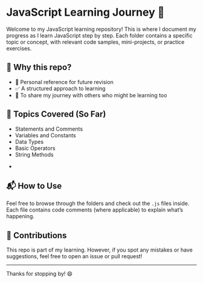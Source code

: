 # JavaScript Learning Journey 🚀

Welcome to my JavaScript learning repository! This is where I document my progress as I learn JavaScript step by step. Each folder contains a specific topic or concept, with relevant code samples, mini-projects, or practice exercises.

## 📌 Why this repo?

- 📖 Personal reference for future revision
- ✅ A structured approach to learning
- 🌱 To share my journey with others who might be learning too

## 🧠 Topics Covered (So Far)

- Statements and Comments
- Variables and Constants
- Data Types
- Basic Operators
- String Methods

*

## 📬 How to Use

Feel free to browse through the folders and check out the `.js` files inside. Each file contains code comments (where applicable) to explain what’s happening.

## 🙌 Contributions

This repo is part of my learning. However, if you spot any mistakes or have suggestions, feel free to open an issue or pull request!

---

Thanks for stopping by! 😄
